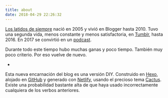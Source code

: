 ```yaml
---
title: about
date: 2018-04-29 22:26:32
---
```

[Los latidos de siempre](http://loslatidos.blogspot.com) nació en 2005 y vivió en Blogger hasta 2010.
Tuvo una segunda vida, menos constante y menos satisfactoria, en [Tumblr](http://loslatidos.tumblr.com/), hasta 2016.
En 2017 se convirtió en un [podcast]( https://www.ivoox.com/latidos-podcast_sq_f1380914_1.html).

Durante todo este tiempo hubo muchas ganas y poco tiempo. También muy poco criterio. 
Por eso vuelve de nuevo.

-

Esta nueva encarnación del blog es una versión DIY. Construido en [Hexo](https://hexo.io), alojado en [GitHub](https://github.com) y generado con [Netlify](https://www.netlify.com), usando el precioso tema [Cactus](https://probberechts.github.io/hexo-theme-cactus/).
Existe una probabilidad bastante alta de que haya usado incorrectamente cualquiera de los verbos anteriores.
